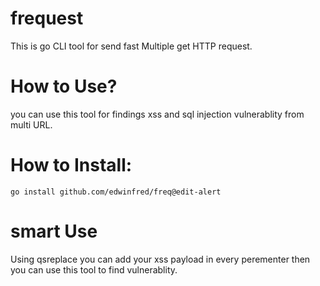 # frequest
This is go CLI tool for send fast Multiple  get HTTP request.

# How to Use?
you can use this tool for findings xss and sql injection vulnerablity from multi URL.

# How to Install:
```
go install github.com/edwinfred/freq@edit-alert
```


# smart Use
Using qsreplace you can add your xss payload in every perementer then you can use this tool to find vulnerablity.
